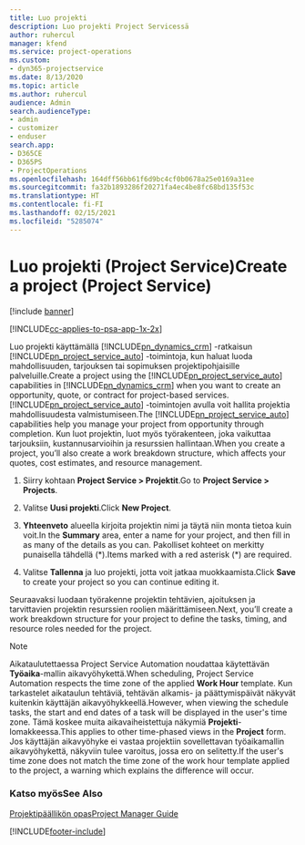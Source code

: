 ```yaml
---
title: Luo projekti
description: Luo projekti Project Servicessä
author: ruhercul
manager: kfend
ms.service: project-operations
ms.custom:
- dyn365-projectservice
ms.date: 8/13/2020
ms.topic: article
ms.author: ruhercul
audience: Admin
search.audienceType:
- admin
- customizer
- enduser
search.app:
- D365CE
- D365PS
- ProjectOperations
ms.openlocfilehash: 164dff56bb61f6d9bc4cf0b0678a25e0169a31ee
ms.sourcegitcommit: fa32b1893286f20271fa4ec4be8fc68bd135f53c
ms.translationtype: HT
ms.contentlocale: fi-FI
ms.lasthandoff: 02/15/2021
ms.locfileid: "5285074"
---
```

# <a name="create-a-project-project-service"></a><span data-ttu-id="5e762-103">Luo projekti (Project Service)</span><span class="sxs-lookup"><span data-stu-id="5e762-103">Create a project (Project Service)</span></span>

[!include [banner](../includes/psa-now-project-operations.md)]

[!INCLUDE[cc-applies-to-psa-app-1x-2x](../includes/cc-applies-to-psa-app-1x-2x.md)]

<span data-ttu-id="5e762-104">Luo projekti käyttämällä [!INCLUDE[pn_dynamics_crm](../includes/pn-dynamics-crm.md)] -ratkaisun [!INCLUDE[pn_project_service_auto](../includes/pn-project-service-auto.md)] -toimintoja, kun haluat luoda mahdollisuuden, tarjouksen tai sopimuksen projektipohjaisille palveluille.</span><span class="sxs-lookup"><span data-stu-id="5e762-104">Create a project using the [!INCLUDE[pn_project_service_auto](../includes/pn-project-service-auto.md)] capabilities in [!INCLUDE[pn_dynamics_crm](../includes/pn-dynamics-crm.md)] when you want to create an opportunity, quote, or contract for project-based services.</span></span> <span data-ttu-id="5e762-105">[!INCLUDE[pn_project_service_auto](../includes/pn-project-service-auto.md)] -toimintojen avulla voit hallita projektia mahdollisuudesta valmistumiseen.</span><span class="sxs-lookup"><span data-stu-id="5e762-105">The [!INCLUDE[pn_project_service_auto](../includes/pn-project-service-auto.md)] capabilities help you manage your project from opportunity through completion.</span></span> <span data-ttu-id="5e762-106">Kun luot projektin, luot myös työrakenteen, joka vaikuttaa tarjouksiin, kustannusarvioihin ja resurssien hallintaan.</span><span class="sxs-lookup"><span data-stu-id="5e762-106">When you create a project, you’ll also create a work breakdown structure, which affects your quotes, cost estimates, and resource management.</span></span>  
  
1.  <span data-ttu-id="5e762-107">Siirry kohtaan **Project Service > Projektit**.</span><span class="sxs-lookup"><span data-stu-id="5e762-107">Go to **Project Service > Projects**.</span></span>  
  
2.  <span data-ttu-id="5e762-108">Valitse **Uusi projekti**.</span><span class="sxs-lookup"><span data-stu-id="5e762-108">Click **New Project**.</span></span>  
  
3.  <span data-ttu-id="5e762-109">**Yhteenveto** alueella kirjoita projektin nimi ja täytä niin monta tietoa kuin voit.</span><span class="sxs-lookup"><span data-stu-id="5e762-109">In the **Summary** area, enter a name for your project, and then fill in as many of the details as you can.</span></span> <span data-ttu-id="5e762-110">Pakolliset kohteet on merkitty punaisella tähdellä (\*).</span><span class="sxs-lookup"><span data-stu-id="5e762-110">Items marked with a red asterisk (\*) are required.</span></span>  
  
4.  <span data-ttu-id="5e762-111">Valitse **Tallenna** ja luo projekti, jotta voit jatkaa muokkaamista.</span><span class="sxs-lookup"><span data-stu-id="5e762-111">Click **Save** to create your project so you can continue editing it.</span></span>  
  
<span data-ttu-id="5e762-112">Seuraavaksi luodaan työrakenne projektin tehtävien, ajoituksen ja tarvittavien projektin resurssien roolien määrittämiseen.</span><span class="sxs-lookup"><span data-stu-id="5e762-112">Next, you’ll create a work breakdown structure for your project to define the tasks, timing, and resource roles needed for the project.</span></span>  

> [!NOTE]
> <span data-ttu-id="5e762-113">Aikataulutettaessa Project Service Automation noudattaa käytettävän **Työaika**-mallin aikavyöhykettä.</span><span class="sxs-lookup"><span data-stu-id="5e762-113">When scheduling, Project Service Automation respects the time zone of the applied **Work Hour** template.</span></span> <span data-ttu-id="5e762-114">Kun tarkastelet aikataulun tehtäviä, tehtävän alkamis- ja päättymispäivät näkyvät kuitenkin käyttäjän aikavyöhykkeellä.</span><span class="sxs-lookup"><span data-stu-id="5e762-114">However, when viewing the schedule tasks, the start and end dates of a task will be displayed in the user's time zone.</span></span> <span data-ttu-id="5e762-115">Tämä koskee muita aikavaiheistettuja näkymiä **Projekti**-lomakkeessa.</span><span class="sxs-lookup"><span data-stu-id="5e762-115">This applies to other time-phased views in the **Project** form.</span></span> <span data-ttu-id="5e762-116">Jos käyttäjän aikavyöhyke ei vastaa projektiin sovellettavan työaikamallin aikavyöhykettä, näkyviin tulee varoitus, jossa ero on selitetty.</span><span class="sxs-lookup"><span data-stu-id="5e762-116">If the user's time zone does not match the time zone of the work hour template applied to the project, a warning which explains the difference will occur.</span></span> 
  
### <a name="see-also"></a><span data-ttu-id="5e762-117">Katso myös</span><span class="sxs-lookup"><span data-stu-id="5e762-117">See Also</span></span>  
 [<span data-ttu-id="5e762-118">Projektipäällikön opas</span><span class="sxs-lookup"><span data-stu-id="5e762-118">Project Manager Guide</span></span>](../psa/project-manager-guide.md)


[!INCLUDE[footer-include](../includes/footer-banner.md)]